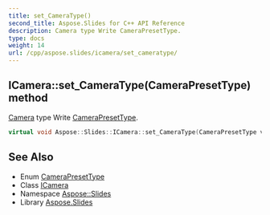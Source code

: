 ```yaml
---
title: set_CameraType()
second_title: Aspose.Slides for C++ API Reference
description: Camera type Write CameraPresetType.
type: docs
weight: 14
url: /cpp/aspose.slides/icamera/set_cameratype/
---
```

## ICamera::set_CameraType(CameraPresetType) method


[Camera](../../camera/) type Write [CameraPresetType](../../camerapresettype/).

```cpp
virtual void Aspose::Slides::ICamera::set_CameraType(CameraPresetType value)=0
```

## See Also

* Enum [CameraPresetType](../camerapresettype/)
* Class [ICamera](./)
* Namespace [Aspose::Slides](../)
* Library [Aspose.Slides](../../)
